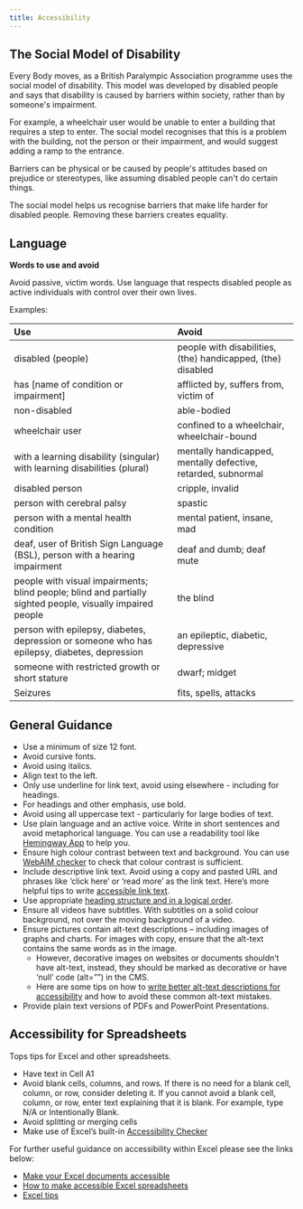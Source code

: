 ```yaml
---
title: Accessibility
---
```


## The Social Model of Disability

Every Body moves, as a British Paralympic Association programme uses the social model of disability. This model was developed by disabled people and says that disability is caused by barriers within society, rather than by someone's impairment.

For example, a wheelchair user would be unable to enter a building that requires a step to enter. The social model recognises that this is a problem with the building, not the person or their impairment, and would suggest adding a ramp to the entrance.

Barriers can be physical or be caused by people's attitudes based on prejudice or stereotypes, like assuming disabled people can't do certain things.

The social model helps us recognise barriers that make life harder for disabled people. Removing these barriers creates equality.


## Language

**Words to use and avoid**

Avoid passive, victim words. Use language that respects disabled people as active individuals with control over their own lives. 

Examples:

<div class="do-not-table">

| Use      | Avoid      |
| :---     |    :---    |
| disabled (people)     | people with disabilities, (the) handicapped, (the) disabled       |
| has [name of condition or impairment]   | afflicted by, suffers from, victim of        |
| non-disabled | able-bodied |
| wheelchair user | confined to a wheelchair, wheelchair-bound |
| with a learning disability (singular) with learning disabilities (plural) | mentally handicapped, mentally defective, retarded, subnormal |
| disabled person | cripple, invalid |
| person with cerebral palsy | spastic |
| person with a mental health condition | mental patient, insane, mad |
| deaf, user of British Sign Language (BSL), person with a hearing impairment | deaf and dumb; deaf mute |
| people with visual impairments; blind people; blind and partially sighted people, visually impaired people | the blind |
| person with epilepsy, diabetes, depression or someone who has epilepsy, diabetes, depression | an epileptic, diabetic, depressive |
| someone with restricted growth or short stature | dwarf; midget |
| Seizures | fits, spells, attacks |

</div>

## General Guidance


- Use a minimum of size 12 font.
- Avoid cursive fonts.
- Avoid using italics.
- Align text to the left.
- Only use underline for link text, avoid using elsewhere - including for headings.
- For headings and other emphasis, use bold.
- Avoid using all uppercase text - particularly for large bodies of text.
- Use plain language and an active voice. Write in short sentences and avoid metaphorical language. You can use a readability tool like [Hemingway App](https://protect-eu.mimecast.com/s/z_qICL9wqfPO5DCBgp-V?domain=hemingwayapp.com/) to help you.
- Ensure high colour contrast between text and background. You can use [WebAIM checker](https://protect-eu.mimecast.com/s/Uq-8CM8xrI58GyFkS7_P?domain=webaim.org/) to check that colour contrast is sufficient.
- Include descriptive link text. Avoid using a copy and pasted URL and phrases like ‘click here’ or ‘read more’ as the link text. Here’s more helpful tips to write [accessible link text](https://protect-eu.mimecast.com/s/U4H-CXD2JTnN3PtQh-e-?domain=bighack.org/).
- Use appropriate [heading structure and in a logical order](https://business.scope.org.uk/article/how-to-write-better-link-text-for-accessibility).
- Ensure all videos have subtitles. With subtitles on a solid colour background, not over the moving background of a video.
- Ensure pictures contain alt-text descriptions – including images of graphs and charts. For images with copy, ensure that the alt-text contains the same words as in the image.
    - However, decorative images on websites or documents shouldn’t have alt-text, instead, they should be marked as decorative or have ‘null’ code (alt=””) in the CMS.
    - Here are some tips on how to [write better alt-text descriptions for accessibility](https://business.scope.org.uk/article/how-to-write-better-alt-text-descriptions-for-accessibility) and how to avoid these common alt-text mistakes.
- Provide plain text versions of PDFs and PowerPoint Presentations.

## Accessibility for Spreadsheets

Tops tips for Excel and other spreadsheets.


- Have text in Cell A1
- Avoid blank cells, columns, and rows. If there is no need for a blank cell, column, or row, consider deleting it. If you cannot avoid a blank cell, column, or row, enter text explaining that it is blank. For example, type N/A or Intentionally Blank.
- Avoid splitting or merging cells
- Make use of Excel’s built-in [Accessibility Checker](https://support.microsoft.com/en-us/office/improve-accessibility-with-the-accessibility-checker-a16f6de0-2f39-4a2b-8bd8-5ad801426c7f#PickTab=Windows)
  
For further useful guidance on accessibility within Excel please see the links below:

- [Make your Excel documents accessible](https://support.microsoft.com/en-us/office/make-your-excel-documents-accessible-to-people-with-disabilities-6cc05fc5-1314-48b5-8eb3-683e49b3e593)
- [How to make accessible Excel spreadsheets](https://protect-eu.mimecast.com/s/X5tkCR6Dzurl8DIQuLTk?domain=gov.wales)
- [Excel tips](https://protect-eu.mimecast.com/s/azeLCVOKEUlK1nTEbHRm?domain=accessibility.psu.edu/)